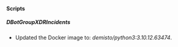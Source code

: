 
#### Scripts
##### DBotGroupXDRIncidents
- Updated the Docker image to: *demisto/python3:3.10.12.63474*.